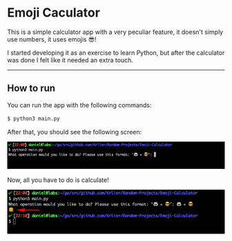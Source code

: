 # Emoji Caculator

This is a simple calculator app with a very peculiar feature, it doesn't simply use numbers, it uses emojis 😎!

I started developing it as an exercise to learn Python, but after the calculator was done I felt like it needed an extra touch.

---

## How to run

You can run the app with the following commands:

```sh
$ python3 main.py
```

After that, you should see the following screen:

<img src="images/image1.png" allign=center/>

Now, all you have to do is calculate!

<img src="images/image2.png" allign=center/>